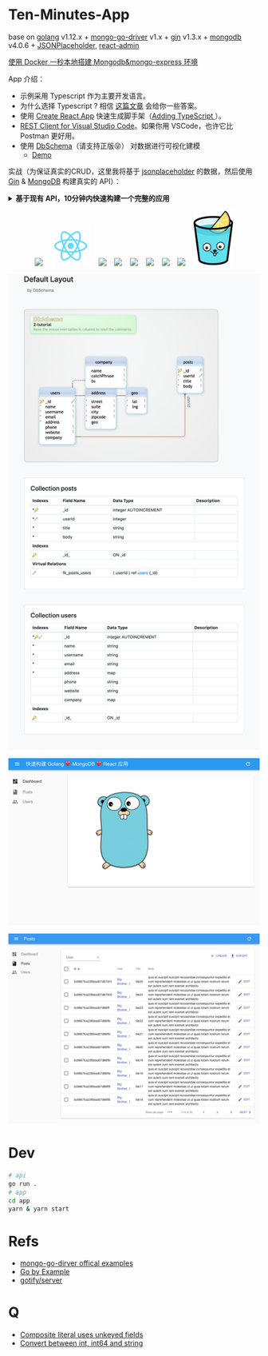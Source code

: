 # Ten-Minutes-App

base on [golang](https://golang.org/) v1.12.x + [mongo-go-driver](https://github.com/mongodb/mongo-go-driver) v1.x + [gin](https://github.com/gin-gonic/gin) v1.3.x + [mongodb](https://www.mongodb.com/) v4.0.6 + [JSONPlaceholder](http://jsonplaceholder.typicode.com/), [react-admin](https://github.com/marmelab/react-admin)

[使用 Docker 一秒本地搭建 Mongodb&mongo-express 环境](https://github.com/Kirk-Wang/Hello-Gopher/tree/master/mongo)


App 介绍：

* 示例采用 Typescript 作为主要开发语言。
* 为什么选择 Typescript ? 相信 [这篇文章](https://juejin.im/post/59c46bc86fb9a00a4636f939) 会给你一些答案。
* 使用 [Create React App](https://facebook.github.io/create-react-app/) 快速生成脚手架（[Adding TypeScript
](https://facebook.github.io/create-react-app/docs/adding-typescript)）。
* [REST Client for Visual Studio Code](https://marketplace.visualstudio.com/items?itemName=humao.rest-client)。如果你用 VSCode，也许它比 Postman 更好用。
* 使用 [DbSchema](https://www.dbschema.com/)（请支持正版😝） 对数据进行可视化建模
  * [Demo](https://o-o.ren/scaling-redux-apps/visual-data-modeling/2-tutorial/)

实战（为保证真实的CRUD，这里我将基于 [jsonplaceholder](http://jsonplaceholder.typicode.com/posts) 的数据，然后使用 [Gin](https://github.com/gin-gonic/gin) & [MongoDB](https://docs.mongodb.com/manual/) 构建真实的 API）：

<details>
  <summary>
    <b>基于现有 API，10分钟内快速构建一个完整的应用</b>
  </summary>
  <ol>
    <li><a href="https://github.com/lotteryjs/ten-minutes-api" target="_black">ten-minutes-api</a></li>
    <li><a href="http://jsonplaceholder.typicode.com/users">Users</a>：路由导航，用户列表，分页，全选，删除（2s 可撤销删除），导出 CSV 文件，点击表头排序</li>
    <li><a href="http://jsonplaceholder.typicode.com/posts">Posts</a>：路由导航，文章列表，分页，全选，删除（2s 可撤销删除），导出 CSV 文件，点击表头排序</li>
    <li>添加文章（针对某个用户）</li>
    <li>编辑文章（2s 可撤销编辑）</li>
    <li>自定义首页（Dashboard）</li>
    <li>添加 AuthProvider（登录自定义处理，适配后端登录，注销功能）并设置登录页。</li>
    <li>添加 DataProvider（数据提供自定义处理，适配后端不同的 API 请求格式和响应）。</li>
  </ol>
</details>

<p align="center">
<img src="https://cdn-images-1.medium.com/max/1200/1*yh90bW8jL4f8pOTZTvbzqw.png" width="100">
&nbsp;&nbsp;
<img src="https://raw.githubusercontent.com/github/explore/6c6508f34230f0ac0d49e847a326429eefbfc030/topics/react/react.png" width="80">
&nbsp;&nbsp;
<img src="https://redux.js.org/img/redux.svg" width="80">
&nbsp;&nbsp;
<img src="https://raw.githubusercontent.com/erikras/redux-form/master/logo.png" width="80">
&nbsp;&nbsp;
<img src="https://avatars0.githubusercontent.com/u/24776643?s=400&v=4" width="80">
&nbsp;&nbsp;
<img src="https://seeklogo.com/images/R/react-router-logo-AB5BFB638F-seeklogo.com.png" width="80">
&nbsp;&nbsp;
<img src="https://material-ui.com/static/images/material-ui-logo.svg" width="80">
&nbsp;&nbsp;
<img src="https://github.com/mongodb/mongo-go-driver/raw/master/etc/assets/mongo-gopher.png" width="80">
&nbsp;&nbsp;
<img src="https://raw.githubusercontent.com/gin-gonic/logo/master/color.png" width="80">
</p>

![Schema](./Schema.png)

![ui-dashboard](./ui-dashboard.png)

![ui-post](./ui-post.png)

# Dev
```sh
# api
go run .
# app
cd app
yarn & yarn start
```

# Refs

* [mongo-go-dirver offical examples](https://github.com/mongodb/mongo-go-driver/blob/master/examples/documentation_examples/examples.go)
* [Go by Example](https://gobyexample.com/)
* [gotify/server](https://github.com/gotify/server)


# Q

* [Composite literal uses unkeyed fields](https://stackoverflow.com/questions/54548441/composite-literal-uses-unkeyed-fields)
* [Convert between int, int64 and string](https://yourbasic.org/golang/convert-int-to-string/)
